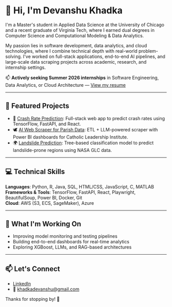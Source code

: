 # 👋 Hi, I'm Devanshu Khadka

I'm a Master's student in Applied Data Science at the University of Chicago and a recent graduate of Virginia Tech, where I earned dual degrees in Computer Science and Computational Modeling & Data Analytics.

My passion lies in software development, data analytics, and cloud technologies, where I combine technical depth with real-world problem-solving. I've worked on full-stack applications, end-to-end AI pipelines, and large-scale data scraping projects across academic, research, and internship settings.

📫 **Actively seeking Summer 2026 internships** in Software Engineering, Data Analytics, or Cloud Architecture — [View my resume](https://github.com/Devanshu1503/Devanshu_Resume_ucicago.pdf) 

---
## 🔧 Featured Projects

- 🚗 [Crash Rate Prediction](https://github.com/Devanshu1503/traffic-crash-predictor): Full-stack web app to predict crash rates using TensorFlow, FastAPI, and React.
- 🕊️ [AI Web Scraper for Parish Data](https://github.com/Devanshu1503/ai-web-scraper): ETL + LLM-powered scraper with Power BI dashboards for Catholic Leadership Institute.
- 🌍 [Landslide Prediction](https://github.com/Devanshu1503/landslide-prediction-tree-models): Tree-based classification model to predict landslide-prone regions using NASA GLC data.

---

## 💻 Technical Skills

**Languages**: Python, R, Java, SQL, HTML/CSS, JavaScript, C, MATLAB  
**Frameworks & Tools**: TensorFlow, FastAPI, React, Playwright, BeautifulSoup, Power BI, Docker, Git  
**Cloud**: AWS (S3, ECS, SageMaker), Azure  

---

## 🎯 What I'm Working On

- Improving model monitoring and testing pipelines
- Building end-to-end dashboards for real-time analytics
- Exploring XGBoost, LLMs, and RAG-based architectures

---

## 📫 Let's Connect

- [LinkedIn](https://linkedin.com/in/devanshukhadka)
- 📧 khadkadevanshu@gmail.com

Thanks for stopping by! 🚀
